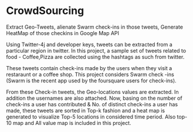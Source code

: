 # CrowdSourcing
Extract Geo-Tweets, alienate Swarm check-ins in those tweets, Generate HeatMap of those checkins in Google Map API

Using Twitter-4j and developer keys, tweets can be extracted from a particular region in twitter. In this project, a sample set of
tweets related to food - Coffee,Pizza are collected using the hashtags as such from twitter.

These tweets contain check-ins made by the users when they visit a restaraunt or a coffee shop. This project considers Swarm check
-ins (Swarm is the recent app used by the foursquare users for check-ins).

From these Check-in tweets, the Geo-locations values are extracted. In addition the usernames are also attached. Now, basing on 
the number of check-ins a user has contributed & No. of distinct check-ins a user has made, these tweets are sorted in Top-k 
fashion and a heat map is generated to visualize Top-5 locations in considered time period. Also top-10 map and All value map is
included in this project.
